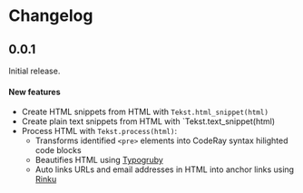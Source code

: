 Changelog
=========

## 0.0.1

Initial release.

#### New features

- Create HTML snippets from HTML with `Tekst.html_snippet(html)`
- Create plain text snippets from HTML with `Tekst.text_snippet(html)
- Process HTML with `Tekst.process(html)`:
  - Transforms identified `<pre>` elements into CodeRay syntax hilighted code blocks
  - Beautifies HTML using [Typogruby](http://avdgaag.github.io/typogruby/)
  - Auto links URLs and email addresses in HTML into anchor links using [Rinku](https://github.com/vmg/rinku)
